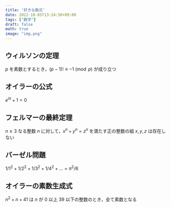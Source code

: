 ```yaml
---
title: '好きな数式'
date: 2022-10-05T13:24:50+09:00
tags: ["数学"]
draft: false
math: true
image: "img.png"
---
```

## ウィルソンの定理
$p$ を素数とするとき，$(p−1)!≡−1 \pmod p$ が成り立つ

## オイラーの公式
$e^{iπ}+1=0$

## フェルマーの最終定理
$n≥3$ なる整数 $n$ に対して，$x^n+y^n=z^n$ を満たす正の整数の組 $x,y,z$ は存在しない

## バーゼル問題
$1/1^2+1/2^2+1/3^2+1/4^2+...=π^2/6$

## オイラーの素数生成式
$n^2+n+41$ は $n$ が $0$ 以上 $39$ 以下の整数のとき，全て素数となる